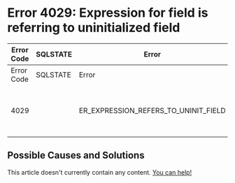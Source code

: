 
# Error 4029: Expression for field is referring to uninitialized field


| Error Code | SQLSTATE | Error | Description |
| --- | --- | --- | --- |
| Error Code | SQLSTATE | Error | Description |
| 4029 |  | ER_EXPRESSION_REFERS_TO_UNINIT_FIELD | Expression for field %`-.64s is referring to uninitialized field %`s |




## Possible Causes and Solutions


This article doesn't currently contain any content. [You can help!](/kb/en/writing-and-editing-knowledge-base-articles/)

